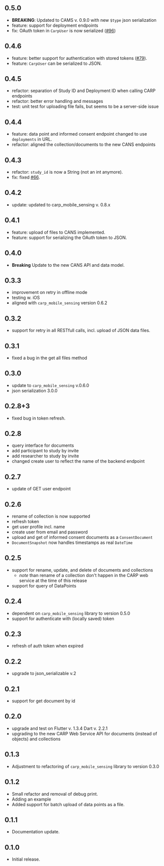 ## 0.5.0
* **BREAKING**: Updated to CAMS v. 0.9.0 with new `$type` json serialization
* feature: support for deployment endpoints
* fix: OAuth token in `CarpUser` is now serialized ([#96](https://github.com/cph-cachet/carp.sensing-flutter/issues/96))

## 0.4.6
* feature: better support for authentication with stored tokens ([#79](https://github.com/cph-cachet/carp.sensing-flutter/issues/79)).
* feature: `CarpUser` can be serialized to JSON.

## 0.4.5
* refactor: separation of Study ID and Deployment ID when calling CARP endpoints
* refactor: better error handling and messages
* test: unit test for uploading file fails, but seems to be a server-side issue

## 0.4.4
* feature: data point and informed consent endpoint changed to use `deployments` in URL.
* refactor: aligned the collection/documents to the new CANS endpoints

## 0.4.3
* refactor: `study_id` is now a String (not an int anymore).
* fix: fixed [#66](https://github.com/cph-cachet/carp.sensing-flutter/issues/66).

## 0.4.2
* update: updated to carp_mobile_sensing v. 0.8.x

## 0.4.1
* feature: upload of files to CANS implemented.
* feature: support for serializing the OAuth token to JSON.

## 0.4.0
* **Breaking** Update to the new CANS API and data model.

## 0.3.3
* improvement on retry in offline mode
* testing w. iOS
* aligned with `carp_mobile_sensing` version 0.6.2

## 0.3.2
* support for retry in all RESTfull calls, incl. upload of JSON data files.

## 0.3.1
* fixed a bug in the get all files method

## 0.3.0
* update to `carp_mobile_sensing` v.0.6.0
* json serialization 3.0.0

## 0.2.8+3
* fixed bug in token refresh.

## 0.2.8
* query interface for documents
* add participant to study by invite
* add researcher to study by invite
* changed create user to reflect the name of the backend endpoint

## 0.2.7
* update of GET user endpoint

## 0.2.6
* rename of collection is now supported
* refresh token
* get user profile incl. name
* create user from email and password
* upload and get of informed consent documents as a `ConsentDocument` 
* `DocumentSnapshot` now handles timestamps as real `DateTime` 


## 0.2.5
* support for rename, update, and delete of documents and collections
  * _note_ than rename of a collection don't happen in the CARP web service at the time of this release
* support for query of DataPoints

## 0.2.4
* dependent on `carp_mobile_sensing` library to version 0.5.0
* support for authenticate with (locally saved) token

## 0.2.3
* refresh of auth token when expired

## 0.2.2
* upgrade to json_serializable v.2

## 0.2.1
* support for get document by id

## 0.2.0
* upgrade and test on Flutter v. 1.3.4 Dart v. 2.2.1 
* upgrading to the new CARP Web Service API for documents (instead of objects) and collections

## 0.1.3
* Adjustment to refactoring of `carp_mobile_sensing` library to version 0.3.0

## 0.1.2
* Small refactor and removal of debug print.
* Adding an example
* Added support for batch upload of data points as a file.

## 0.1.1
* Documentation update.

## 0.1.0 
* Initial release.
